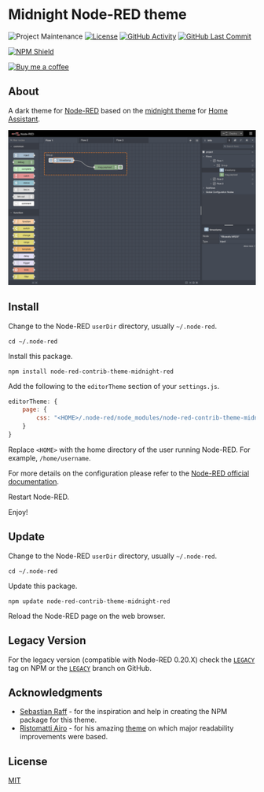 # Midnight Node-RED theme

![Project Maintenance][maintenance-shield]
[![License][license-shield]](LICENSE)
[![GitHub Activity][commits-shield]][commits]
[![GitHub Last Commit][last-commit-shield]][commits]

[![NPM Shield][npm-shield]][npm-package]

[![Buy me a coffee][buymeacoffee-shield]][buymeacoffee]

## About

A dark theme for [Node-RED][node-red] based on the
[midnight theme][ha-midnight-theme] for [Home Assistant][home-assistant].

![screenshot](https://raw.githubusercontent.com/bonanitech/node-red-contrib-theme-midnight-red/master/images/screenshot.png)

## Install

Change to the Node-RED `userDir` directory, usually `~/.node-red`.

```shell
cd ~/.node-red
```

Install this package.

```shell
npm install node-red-contrib-theme-midnight-red
```

Add the following to the `editorTheme` section of your `settings.js`.

```js
editorTheme: {
    page: {
        css: "<HOME>/.node-red/node_modules/node-red-contrib-theme-midnight-red/midnight.css"
    }
}
```

Replace `<HOME>` with the home directory of the user running Node-RED. For
example, `/home/username`.

For more details on the configuration please refer to the
[Node-RED official documentation][node-red-doc].

Restart Node-RED.

Enjoy!

## Update

Change to the Node-RED `userDir` directory, usually `~/.node-red`.

```shell
cd ~/.node-red
```

Update this package.

```shell
npm update node-red-contrib-theme-midnight-red
```

Reload the Node-RED page on the web browser.

## Legacy Version

For the legacy version (compatible with Node-RED 0.20.X) check the
[`LEGACY`][legacy-tag] tag on NPM or the [`LEGACY`][legacy-branch] branch on
GitHub.

## Acknowledgments

- [Sebastian Raff][hobbyquaker] - for the inspiration and help in creating the
NPM package for this theme.
- [Ristomatti Airo][ristomatti] - for his amazing [theme][solarized-dark-gray-theme] on which major
readability improvements were based.

## License

[MIT][license]

[bonanitech]: https://github.com/bonanitech
[buymeacoffee-shield]: https://www.buymeacoffee.com/assets/img/guidelines/download-assets-sm-2.svg
[buymeacoffee]: https://www.buymeacoffee.com/mbonani
[commits-shield]: https://img.shields.io/github/commit-activity/y/bonanitech/node-red-contrib-theme-midnight-red.svg
[commits]: https://github.com/bonanitech/node-red-contrib-theme-midnight-red/commits/master
[contributors]: https://github.com/bonanitech/node-red-contrib-theme-midnight-red/graphs/contributors
[discord-shield]: https://img.shields.io/discord/330944238910963714.svg
[ha-midnight-theme]: https://community.home-assistant.io/t/midnight-theme/28598
[hobbyquaker]: https://github.com/hobbyquaker
[home-assistant]: https://home-assistant.io
[install-instructions]: #install
[issue]: https://github.com/bonanitech/node-red-contrib-theme-midnight-red/issues
[last-commit-shield]: https://img.shields.io/github/last-commit/bonanitech/node-red-contrib-theme-midnight-red.svg
[legacy-branch]: https://github.com/bonanitech/node-red-contrib-theme-midnight-red/tree/legacy
[legacy-tag]: https://www.npmjs.com/package/node-red-contrib-theme-midnight-red/v/legacy
[license]: https://github.com/bonanitech/node-red-contrib-theme-midnight-red/blob/master/LICENSE
[license-shield]: https://img.shields.io/github/license/bonanitech/node-red-contrib-theme-midnight-red.svg
[maintenance-shield]: https://img.shields.io/maintenance/yes/2020.svg
[node-red-doc]: https://nodered.org/docs/user-guide/runtime/configuration
[node-red]: https://nodered.org/
[npm-package]: https://nodei.co/npm/node-red-contrib-theme-midnight-red
[npm-shield]: https://nodei.co/npm/node-red-contrib-theme-midnight-red.png
[ristomatti]: https://github.com/ristomatti
[solarized-dark-gray-theme]: https://github.com/ristomatti/node-red-contrib-theme-solarized-dark-grey
